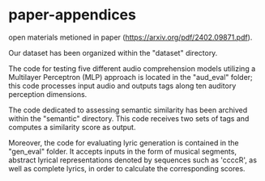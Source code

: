 # paper-appendices
open materials metioned in paper (https://arxiv.org/pdf/2402.09871.pdf).

Our dataset has been organized within the "dataset" directory. 

The code for testing five different audio comprehension models utilizing a Multilayer Perceptron (MLP) approach is located in the "aud_eval" folder; this code processes input audio and outputs tags along ten auditory perception dimensions.

The code dedicated to assessing semantic similarity has been archived within the "semantic" directory. This code receives two sets of tags and computes a similarity score as output.

Moreover, the code for evaluating lyric generation is contained in the "gen_eval" folder. It accepts inputs in the form of musical segments, abstract lyrical representations denoted by sequences such as 'ccccR', as well as complete lyrics, in order to calculate the corresponding scores.
